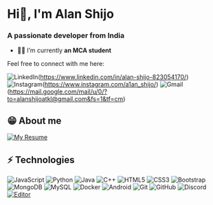 <h1 align="left">Hi👋, I'm Alan Shijo</h1>
<h3 align="left">A passionate developer from India</h3>

- 👨‍🎓 I’m currently **an MCA student**

Feel free to connect with me here:

![LinkedIn](https://img.shields.io/badge/linkedin-%230077B5.svg?style=for-the-badge&logo=linkedin&logoColor=white)(https://www.linkedin.com/in/alan-shijo-823054170/)
![Instagram](https://img.shields.io/badge/Instagram-%23E4405F.svg?style=for-the-badge&logo=Instagram&logoColor=white)(https://www.instagram.com/a1an_shijo/)
![Gmail](https://img.shields.io/badge/Gmail-D14836?style=for-the-badge&logo=gmail&logoColor=white)(https://mail.google.com/mail/u/0/?to=alanshijoatkl@gmail.com&fs=1&tf=cm)

## 😁 About me
[![My Resume](https://img.shields.io/badge/-Resume-white)](https://alanshijo.github.io/)

## ⚡ Technologies
![JavaScript](https://img.shields.io/badge/-JavaScript-black?style=flat-square&logo=javascript)
![Python](https://img.shields.io/badge/-Python-black?style=flat-square&logo=Python)
![Java](https://img.shields.io/badge/-java-E34A86?style=flat-square&logo=java)
![C++](https://img.shields.io/badge/-C++-00599C?style=flat-square&logo=c)
![HTML5](https://img.shields.io/badge/-HTML5-E34F26?style=flat-square&logo=html5&logoColor=white)
![CSS3](https://img.shields.io/badge/-CSS3-1572B6?style=flat-square&logo=css3)
![Bootstrap](https://img.shields.io/badge/-Bootstrap-563D7C?style=flat-square&logo=bootstrap)
![MongoDB](https://img.shields.io/badge/-MongoDB-black?style=flat-square&logo=mongodb)
![MySQL](https://img.shields.io/badge/-MySQL-black?style=flat-square&logo=mysql)
![Docker](https://img.shields.io/badge/-Docker-black?style=flat-square&logo=docker)
![Android](https://img.shields.io/badge/Android-05150C?style=flat-square&logo=android)
![Git](https://img.shields.io/badge/-Git-black?style=flat-square&logo=git)
![GitHub](https://img.shields.io/badge/-GitHub-181717?style=flat-square&logo=github)
![Discord](https://img.shields.io/badge/Discord-black?style=flat-square&logo=discord)
[![Editor](https://img.shields.io/badge/Editor-VSCode-blue?style=flat-square&logo=visual-studio-code&logoColor=white)](https://code.visualstudio.com/)
